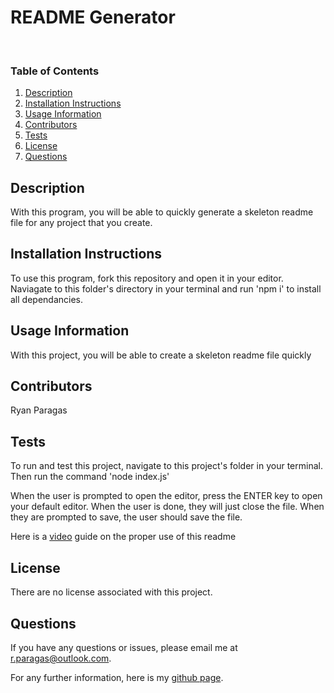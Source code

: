 # README Generator


<br>


<h3>Table of Contents</h3>

  <ol>
    <li><a href="#description">Description</a></li>
    <li><a href="#install-instruct">Installation Instructions</a></li>
    <li><a href="#usage">Usage Information</a></li>
    <li><a href="#contribute">Contributors</a></li>
    <li><a href="#tests">Tests</a></li>
    <li><a href="#license">License</a></li>
    <li><a href="#questions">Questions</a></li>
  </ol>


<h2 id='description'>Description</h2>

With this program, you will be able to quickly generate a skeleton readme file for any project that you create.
<br>


<h2 id='install-instruct'>Installation Instructions</h2>

To use this program, fork this repository and open it in your editor. Naviagate to this folder's directory in your terminal and run 'npm i' to install all dependancies.
<br>


<h2 id='usage'>Usage Information</h2>

With this project, you will be able to create a skeleton readme file quickly
<br>


<h2 id='contribute'>Contributors</h2>

Ryan Paragas
<br>


<h2 id='tests'>Tests</h2>

To run and test this project, navigate to this project's folder in your terminal. Then run the command 'node index.js'

When the user is prompted to open the editor, press the ENTER key to open your default editor. When the user is done, they will just close the file.
When they are prompted to save, the user should save the file.

Here is a [video](https://drive.google.com/file/d/1pbJnQfEjyKIJsHf_AMjjOOeCPx81hcNm/view?usp=sharing) guide on the proper use of this readme
<br>


<h2 id='license'>License</h2>

There are no license associated with this project. 
<br>


<h2 id='questions'>Questions</h2>

If you have any questions or issues, please email me at r.paragas@outlook.com.

For any further information, here is my [github page](https://github.com/ParagasR).
